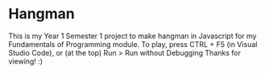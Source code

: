 # Hangman
This is my Year 1 Semester 1 project to make hangman in Javascript for my Fundamentals of Programming module.
To play, press CTRL + F5 (in Visual Studio Code), or (at the top) Run > Run without Debugging
Thanks for viewing! :)
